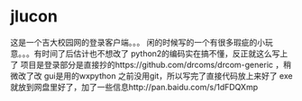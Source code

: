 # jlucon
这是一个吉大校园网的登录客户端。。。
闲的时候写的一个有很多瑕疵的小玩意。。。有时间了后估计也不想改了
python2的编码实在搞不懂，反正就这么写上了
项目是登录部分是直接抄的https://github.com/drcoms/drcom-generic ，稍微改了改
gui是用的wxpython
之前没用git，所以写完了直接代码放上来好了
exe就放到网盘里好了，加了一些信息http://pan.baidu.com/s/1dFDQXmp